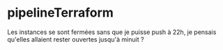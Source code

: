# pipelineTerraform

Les instances se sont fermées sans que je puisse push à 22h, je pensais qu'elles allaient rester ouvertes jusqu'à minuit ?
